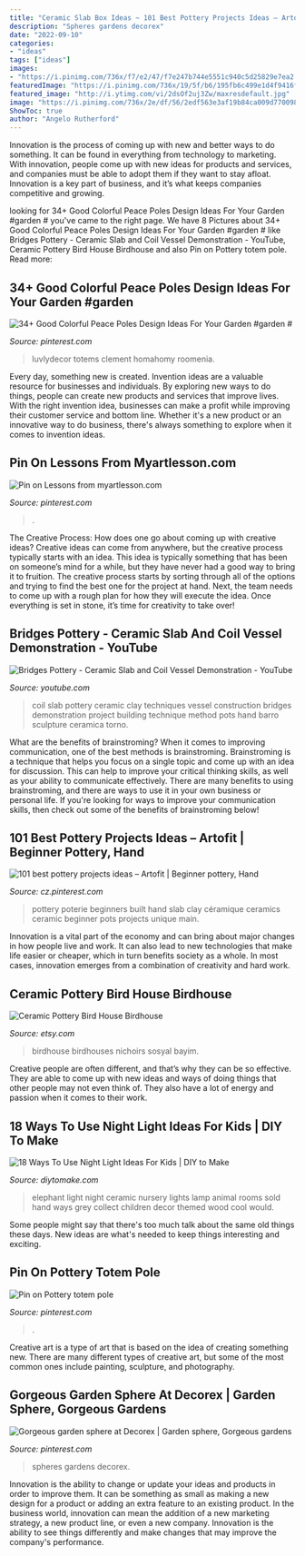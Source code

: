 ```yaml
---
title: "Ceramic Slab Box Ideas ~ 101 Best Pottery Projects Ideas – Artofit"
description: "Spheres gardens decorex"
date: "2022-09-10"
categories:
- "ideas"
tags: ["ideas"]
images:
- "https://i.pinimg.com/736x/f7/e2/47/f7e247b744e5551c940c5d25829e7ea2.jpg"
featuredImage: "https://i.pinimg.com/736x/19/5f/b6/195fb6c499e1d4f9416f43333c324cf3.jpg"
featured_image: "http://i.ytimg.com/vi/2dsOf2uj3Zw/maxresdefault.jpg"
image: "https://i.pinimg.com/736x/2e/df/56/2edf563e3af19b84ca009d7700987b9b.jpg"
ShowToc: true
author: "Angelo Rutherford"
---
```



Innovation is the process of coming up with new and better ways to do something. It can be found in everything from technology to marketing. With innovation, people come up with new ideas for products and services, and companies must be able to adopt them if they want to stay afloat. Innovation is a key part of business, and it’s what keeps companies competitive and growing.

	

		
looking for 34+ Good Colorful Peace Poles Design Ideas For Your Garden #garden # you've came to the right page. We have 8 Pictures about 34+ Good Colorful Peace Poles Design Ideas For Your Garden #garden # like Bridges Pottery - Ceramic Slab and Coil Vessel Demonstration - YouTube, Ceramic Pottery Bird House Birdhouse and also Pin on Pottery totem pole. Read more:
		
    
## 34+ Good Colorful Peace Poles Design Ideas For Your Garden #garden #

<img loading=lazy src="https://i.pinimg.com/736x/c7/47/12/c74712b3908058143d5c621371a03049.jpg" onerror="this.onerror=null;this.src='https://tse2.mm.bing.net/th?id=OIP.pu5MlUxLvIYYwz2RUh0WzgHaPK&amp;pid=15.1';" alt="34+ Good Colorful Peace Poles Design Ideas For Your Garden #garden #">

_Source: pinterest.com_

>luvlydecor totems clement homahomy roomenia. 

	

Every day, something new is created. Invention ideas are a valuable resource for businesses and individuals. By exploring new ways to do things, people can create new products and services that improve lives. With the right invention idea, businesses can make a profit while improving their customer service and bottom line. Whether it's a new product or an innovative way to do business, there's always something to explore when it comes to invention ideas.

    
## Pin On Lessons From Myartlesson.com

<img loading=lazy src="https://i.pinimg.com/736x/f7/e2/47/f7e247b744e5551c940c5d25829e7ea2.jpg" onerror="this.onerror=null;this.src='https://tse2.mm.bing.net/th?id=OIP.c5zzvvQIl609kIZe_Wu1UgHaLJ&amp;pid=15.1';" alt="Pin on Lessons from myartlesson.com">

_Source: pinterest.com_

>. 

	

The Creative Process: How does one go about coming up with creative ideas?
Creative ideas can come from anywhere, but the creative process typically starts with an idea. This idea is typically something that has been on someone’s mind for a while, but they have never had a good way to bring it to fruition. The creative process starts by sorting through all of the options and trying to find the best one for the project at hand. Next, the team needs to come up with a rough plan for how they will execute the idea. Once everything is set in stone, it’s time for creativity to take over!

    
## Bridges Pottery - Ceramic Slab And Coil Vessel Demonstration - YouTube

<img loading=lazy src="http://i.ytimg.com/vi/2dsOf2uj3Zw/maxresdefault.jpg" onerror="this.onerror=null;this.src='https://tse2.mm.bing.net/th?id=OIP.omcUvU7S4eIZawwqWsQOcQHaEK&amp;pid=15.1';" alt="Bridges Pottery - Ceramic Slab and Coil Vessel Demonstration - YouTube">

_Source: youtube.com_

>coil slab pottery ceramic clay techniques vessel construction bridges demonstration project building technique method pots hand barro sculpture ceramica torno. 

	

What are the benefits of brainstroming?
When it comes to improving communication, one of the best methods is brainstroming. Brainstroming is a technique that helps you focus on a single topic and come up with an idea for discussion. This can help to improve your critical thinking skills, as well as your ability to communicate effectively. There are many benefits to using brainstroming, and there are ways to use it in your own business or personal life. If you're looking for ways to improve your communication skills, then check out some of the benefits of brainstroming below!

    
## 101 Best Pottery Projects Ideas – Artofit | Beginner Pottery, Hand

<img loading=lazy src="https://i.pinimg.com/736x/40/e8/ca/40e8ca5d8301d62898219e520937c013.jpg" onerror="this.onerror=null;this.src='https://tse1.mm.bing.net/th?id=OIP.RYksUWfJhD6JMVMnuylFuAAAAA&amp;pid=15.1';" alt="101 best pottery projects ideas – Artofit | Beginner pottery, Hand">

_Source: cz.pinterest.com_

>pottery poterie beginners built hand slab clay céramique ceramics ceramic beginner pots projects unique main. 

	

Innovation is a vital part of the economy and can bring about major changes in how people live and work. It can also lead to new technologies that make life easier or cheaper, which in turn benefits society as a whole. In most cases, innovation emerges from a combination of creativity and hard work.

    
## Ceramic Pottery Bird House Birdhouse

<img loading=lazy src="https://img0.etsystatic.com/000/0/6762927/il_fullxfull.313765564.jpg" onerror="this.onerror=null;this.src='https://tse4.mm.bing.net/th?id=OIP.14xkHIHDkIA1of2bsrCeZgHaLH&amp;pid=15.1';" alt="Ceramic Pottery Bird House Birdhouse">

_Source: etsy.com_

>birdhouse birdhouses nichoirs sosyal bayim. 

	

Creative people are often different, and that’s why they can be so effective. They are able to come up with new ideas and ways of doing things that other people may not even think of. They also have a lot of energy and passion when it comes to their work.

    
## 18 Ways To Use Night Light Ideas For Kids | DIY To Make

<img loading=lazy src="http://www.diytomake.com/wp-content/uploads/2017/02/Ceramic-Elephant-Night-Light.jpg" onerror="this.onerror=null;this.src='https://tse1.mm.bing.net/th?id=OIP.6DuXZ_3nJhUOq1dvrt-DlgHaJ4&amp;pid=15.1';" alt="18 Ways To Use Night Light Ideas For Kids | DIY to Make">

_Source: diytomake.com_

>elephant light night ceramic nursery lights lamp animal rooms sold hand ways grey collect children decor themed wood cool would. 

	

Some people might say that there's too much talk about the same old things these days. New ideas are what's needed to keep things interesting and exciting.

    
## Pin On Pottery Totem Pole

<img loading=lazy src="https://i.pinimg.com/736x/19/5f/b6/195fb6c499e1d4f9416f43333c324cf3.jpg" onerror="this.onerror=null;this.src='https://tse3.mm.bing.net/th?id=OIP.aK60phlJ3gLamNp1DZOODgHaSL&amp;pid=15.1';" alt="Pin on Pottery totem pole">

_Source: pinterest.com_

>. 

	

Creative art is a type of art that is based on the idea of creating something new. There are many different types of creative art, but some of the most common ones include painting, sculpture, and photography.

    
## Gorgeous Garden Sphere At Decorex | Garden Sphere, Gorgeous Gardens

<img loading=lazy src="https://i.pinimg.com/736x/2e/df/56/2edf563e3af19b84ca009d7700987b9b.jpg" onerror="this.onerror=null;this.src='https://tse1.mm.bing.net/th?id=OIP.fXiW1mtOUbCONGkoEbKqngHaJ3&amp;pid=15.1';" alt="Gorgeous garden sphere at Decorex | Garden sphere, Gorgeous gardens">

_Source: pinterest.com_

>spheres gardens decorex. 

	

Innovation is the ability to change or update your ideas and products in order to improve them. It can be something as small as making a new design for a product or adding an extra feature to an existing product. In the business world, innovation can mean the addition of a new marketing strategy, a new product line, or even a new company. Innovation is the ability to see things differently and make changes that may improve the company's performance.


